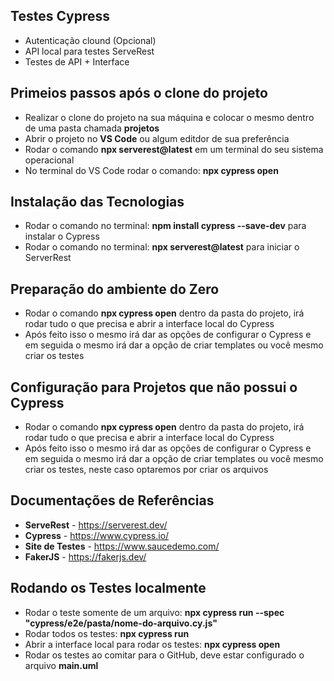 ## Testes Cypress

* Autenticação clound (Opcional)
* API local para testes ServeRest
* Testes de API + Interface

## Primeios passos após o clone do projeto

* Realizar o clone do projeto na sua máquina e colocar o mesmo dentro de uma pasta chamada **projetos**
* Abrir o projeto no **VS Code** ou algum editdor de sua preferência
* Rodar o comando **npx serverest@latest** em um terminal do seu sistema operacional
* No terminal do VS Code rodar o comando: **npx cypress open**

## Instalação das Tecnologias

* Rodar o comando no terminal: **npm install cypress --save-dev** para instalar o Cypress
* Rodar o comando no terminal: **npx serverest@latest** para iniciar o ServerRest

## Preparação do ambiente do Zero

* Rodar o comando **npx cypress open** dentro da pasta do projeto, irá rodar tudo o que precisa e abrir a interface local do Cypress
* Após feito isso o mesmo irá dar as opções de configurar o Cypress e em seguida o mesmo irá dar a opção de criar templates ou você mesmo criar os testes

## Configuração para Projetos que não possui o Cypress

* Rodar o comando **npx cypress open** dentro da pasta do projeto, irá rodar tudo o que precisa e abrir a interface local do Cypress
* Após feito isso o mesmo irá dar as opções de configurar o Cypress e em seguida o mesmo irá dar a opção de criar templates ou você mesmo criar os testes, neste caso optaremos por criar os arquivos

## Documentações de Referências

* **ServeRest** - https://serverest.dev/
* **Cypress** - https://www.cypress.io/
* **Site de Testes** - https://www.saucedemo.com/
* **FakerJS** - https://fakerjs.dev/

## Rodando os Testes localmente

* Rodar o teste somente de um arquivo: **npx cypress run --spec "cypress/e2e/pasta/nome-do-arquivo.cy.js"**
* Rodar todos os testes: **npx cypress run**
* Abrir a interface local para rodar os testes: **npx cypress open**
* Rodar os testes ao comitar para o GitHub, deve estar configurado o arquivo **main.uml**
